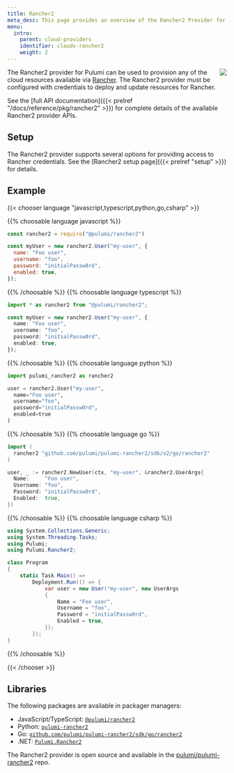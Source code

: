 ```yaml
---
title: Rancher2
meta_desc: This page provides an overview of the Rancher2 Provider for Pulumi.
menu:
  intro:
    parent: cloud-providers
    identifier: clouds-rancher2
    weight: 2
---
```


<img src="/logos/tech/rancher.svg" align="right" class="h-16 px-8 pb-4">

The Rancher2 provider for Pulumi can be used to provision any of the cloud resources available via [Rancher](https://rancher.com/).
The Rancher2 provider must be configured with credentials to deploy and update resources for Rancher.

See the [full API documentation]({{< prelref "/docs/reference/pkg/rancher2" >}}) for complete details of the available Rancher2 provider APIs.

## Setup

The Rancher2 provider supports several options for providing access to Rancher credentials.  See the [Rancher2 setup page]({{< prelref "setup" >}}) for details.

## Example

{{< chooser language "javascript,typescript,python,go,csharp" >}}

{{% choosable language javascript %}}

```javascript
const rancher2 = require("@pulumi/rancher2")

const myUser = new rancher2.User("my-user", {
  name: "Foo user",
  username: "foo",
  password: "initialPassw0rd",
  enabled: true,
});
```

{{% /choosable %}}
{{% choosable language typescript %}}

```typescript
import * as rancher2 from "@pulumi/rancher2";

const myUser = new rancher2.User("my-user", {
  name: "Foo user",
  username: "foo",
  password: "initialPassw0rd",
  enabled: true,
});
```

{{% /choosable %}}
{{% choosable language python %}}

```python
import pulumi_rancher2 as rancher2

user = rancher2.User("my-user",
  name="Foo user",
  username="foo",
  password="initialPassw0rd",
  enabled=true
)
```

{{% /choosable %}}
{{% choosable language go %}}

```go
import (
  rancher2 "github.com/pulumi/pulumi-rancher2/sdk/v2/go/rancher2"
)

user, _ := rancher2.NewUser(ctx, "my-user", &rancher2.UserArgs{
  Name:     "Foo user",
  Username: "foo",
  Password: "initialPassw0rd",
  Enabled:  true,
})
```

{{% /choosable %}}
{{% choosable language csharp %}}

```csharp
using System.Collections.Generic;
using System.Threading.Tasks;
using Pulumi;
using Pulumi.Rancher2;

class Program
{
    static Task Main() =>
        Deployment.Run(() => {
            var user = new User("my-user", new UserArgs
            {
                Name = "Foo user",
                Username = "foo",
                Password = "initialPassw0rd",
                Enabled = true,
            });
        });
}
```

{{% /choosable %}}

{{< /chooser >}}

## Libraries

The following packages are available in packager managers:

* JavaScript/TypeScript: [`@pulumi/rancher2`](https://www.npmjs.com/package/@pulumi/rancher2)
* Python: [`pulumi-rancher2`](https://pypi.org/project/pulumi-rancher2/)
* Go: [`github.com/pulumi/pulumi-rancher2/sdk/go/rancher2`](https://github.com/pulumi/pulumi-rancher2)
* .NET: [`Pulumi.Rancher2`](https://www.nuget.org/packages/Pulumi.Rancher2)

The Rancher2 provider is open source and available in the [pulumi/pulumi-rancher2](https://github.com/pulumi/pulumi-rancher2) repo.
